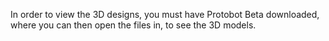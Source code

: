 In order to view the 3D designs, you must have Protobot Beta downloaded, where you can then open the files in, to see the 3D models.
